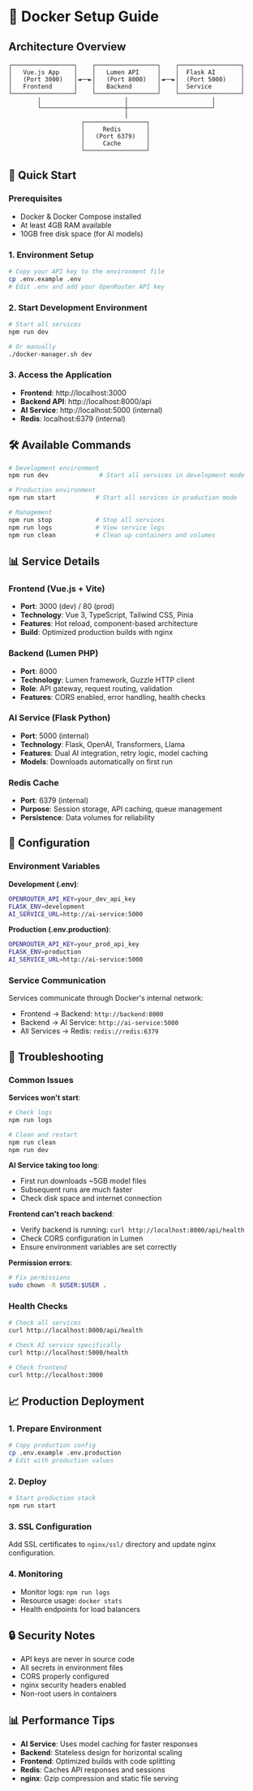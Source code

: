 # 🐳 Docker Setup Guide

## Architecture Overview

```
┌─────────────────┐    ┌─────────────────┐    ┌─────────────────┐
│   Vue.js App    │    │   Lumen API     │    │  Flask AI       │
│   (Port 3000)   │◄──►│   (Port 8000)   │◄──►│  (Port 5000)    │
│   Frontend      │    │   Backend       │    │  Service        │
└─────────────────┘    └─────────────────┘    └─────────────────┘
        │                       │                       │
        └───────────────────────┼───────────────────────┘
                                │
                    ┌─────────────────┐
                    │     Redis       │
                    │   (Port 6379)   │
                    │     Cache       │
                    └─────────────────┘
```

## 🚀 Quick Start

### Prerequisites
- Docker & Docker Compose installed
- At least 4GB RAM available
- 10GB free disk space (for AI models)

### 1. Environment Setup

```bash
# Copy your API key to the environment file
cp .env.example .env
# Edit .env and add your OpenRouter API key
```

### 2. Start Development Environment

```bash
# Start all services
npm run dev

# Or manually
./docker-manager.sh dev
```

### 3. Access the Application

- **Frontend**: http://localhost:3000
- **Backend API**: http://localhost:8000/api
- **AI Service**: http://localhost:5000 (internal)
- **Redis**: localhost:6379 (internal)

## 🛠️ Available Commands

```bash
# Development environment
npm run dev              # Start all services in development mode

# Production environment  
npm run start           # Start all services in production mode

# Management
npm run stop            # Stop all services
npm run logs            # View service logs
npm run clean           # Clean up containers and volumes
```

## 📊 Service Details

### Frontend (Vue.js + Vite)
- **Port**: 3000 (dev) / 80 (prod)
- **Technology**: Vue 3, TypeScript, Tailwind CSS, Pinia
- **Features**: Hot reload, component-based architecture
- **Build**: Optimized production builds with nginx

### Backend (Lumen PHP)
- **Port**: 8000
- **Technology**: Lumen framework, Guzzle HTTP client
- **Role**: API gateway, request routing, validation
- **Features**: CORS enabled, error handling, health checks

### AI Service (Flask Python)
- **Port**: 5000 (internal)
- **Technology**: Flask, OpenAI, Transformers, Llama
- **Features**: Dual AI integration, retry logic, model caching
- **Models**: Downloads automatically on first run

### Redis Cache
- **Port**: 6379 (internal)
- **Purpose**: Session storage, API caching, queue management
- **Persistence**: Data volumes for reliability

## 🔧 Configuration

### Environment Variables

**Development (.env)**:
```bash
OPENROUTER_API_KEY=your_dev_api_key
FLASK_ENV=development
AI_SERVICE_URL=http://ai-service:5000
```

**Production (.env.production)**:
```bash
OPENROUTER_API_KEY=your_prod_api_key
FLASK_ENV=production
AI_SERVICE_URL=http://ai-service:5000
```

### Service Communication

Services communicate through Docker's internal network:
- Frontend → Backend: `http://backend:8000`
- Backend → AI Service: `http://ai-service:5000`
- All Services → Redis: `redis://redis:6379`

## 🐛 Troubleshooting

### Common Issues

**Services won't start**:
```bash
# Check logs
npm run logs

# Clean and restart
npm run clean
npm run dev
```

**AI Service taking too long**:
- First run downloads ~5GB model files
- Subsequent runs are much faster
- Check disk space and internet connection

**Frontend can't reach backend**:
- Verify backend is running: `curl http://localhost:8000/api/health`
- Check CORS configuration in Lumen
- Ensure environment variables are set correctly

**Permission errors**:
```bash
# Fix permissions
sudo chown -R $USER:$USER .
```

### Health Checks

```bash
# Check all services
curl http://localhost:8000/api/health

# Check AI service specifically
curl http://localhost:5000/health

# Check frontend
curl http://localhost:3000
```

## 📈 Production Deployment

### 1. Prepare Environment
```bash
# Copy production config
cp .env.example .env.production
# Edit with production values
```

### 2. Deploy
```bash
# Start production stack
npm run start
```

### 3. SSL Configuration
Add SSL certificates to `nginx/ssl/` directory and update nginx configuration.

### 4. Monitoring
- Monitor logs: `npm run logs`
- Resource usage: `docker stats`
- Health endpoints for load balancers

## 🔒 Security Notes

- API keys are never in source code
- All secrets in environment files
- CORS properly configured
- nginx security headers enabled
- Non-root users in containers

## 📊 Performance Tips

- **AI Service**: Uses model caching for faster responses
- **Backend**: Stateless design for horizontal scaling
- **Frontend**: Optimized builds with code splitting
- **Redis**: Caches API responses and sessions
- **nginx**: Gzip compression and static file serving
